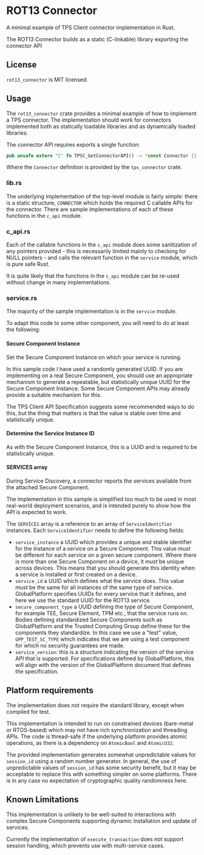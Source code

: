 # ROT13 Connector

A minimal example of TPS Client connector implementation in Rust.

The ROT13 Connector builds as a static (C-linkable) library exporting the
connector API

## License

`rot13_connector` is MIT licensed.

## Usage

The `rot13_connector` crate provides a minimal example of how to implement a
TPS connector. The implementation should work for connectors implemented both
as statically loadable libraries and as dynamically loaded libraries.

The connector API requires exports a single function:

```rust
pub unsafe extern "C" fn TPSC_GetConnectorAPI() -> *const Connector {}
```

Where the `Connector` definition is provided by the `tps_connector` crate.

### lib.rs

The underlying implementation of the top-level module is fairly simple: there
is a static structure, `CONNECTOR` which holds the required C callable APIs
for the connector. There  are sample implementations of each of these
functions in the `c_api` module.

### c_api.rs 

Each of the callable functions in the `c_api` module does some sanitization
of any pointers  provided - this is necessarily limited mainly to checking
for NULL  pointers - and calls the relevant function in the `service` module,
which  is pure safe Rust.

It is quite likely that the functions in the `c_api` module can be re-used
without change in many implementations.

### service.rs

The majority of the sample implementation is in the `service` module.

To adapt this code to some other component, you will need to do at least the
following:

#### Secure Component Instance

Set the Secure Component Instance on which your service is running.

In this sample code I have used a randomly generated UUID. If you are
implementing on a real Secure Component, you should use an appropriate
mechanism to generate a repeatable, but statistically unique UUID for the
Secure  Component Instance. Some Secure Component APIs may already provide
a  suitable mechanism for this.

The TPS Client API Specification suggests some recommended ways to do this,
but the thing that matters is that the value is stable over time and
statistically unique.

#### Determine the Service Instance ID

As with the Secure Component Instance, this is a UUID and is required to
be statistically unique.

#### SERVICES array

During Service Discovery, a connector reports the services available from
the attached Secure Component.

The implementation in this sample is simplified too much to be used in most
real-world deployment scenarios, and is intended purely to show how the API
is expected to work. 

The `SERVICES` array is a reference to an array of `ServiceIdentifier`
instances. Each `ServiceIdentifier` needs to define the following fields:

- `service_instance` a UUID which provides a unique and stable identifier
  for the instance of a service on a Secure Component. This value *must* be
  different for each service on a given secure component. Where there is 
  more than one Secure Component on a device, it *must* be unique across
  devices. This means that you should generate this identity when a service
  is installed or first created on a device.
- `service_id` a UUID which defines what the service does. This value *must*
  be the same for all instances of the same type of service. GlobalPlatform
  specifies UUIDs for every service that it defines, and here we use the
  standard UUID for the ROT13 service.
- `secure_component_type` a UUID defining the type of Secure Component, for
  example TEE, Secure Element, TPM etc., that the service runs on. Bodies
  defining standardized Secure Components such as GlobalPlatform and the
  Trusted Computing Group define these for the components they standardize.
  In this case we use a "test" value, `GPP_TEST_SC_TYPE` which indicates
  that we are using a test component for which no security guarantees are made.
- `service_version`: this is a structure indicating the version of the 
  service API that is supported. For specifications defined by GlobalPlatform,
  this will align with the version of the GlobalPlatform document that defines
  the specification.

## Platform requirements

The implementation does not require the standard library, except when compiled
for test.

This implementation is intended to run on constrained devices (bare-metal or
RTOS-based) which may not have rich synchronization and threading APIs. The
code is thread-safe if the underlying platform provides atomic operations, as
there is a dependency on `AtomicBool` and `AtomicU32`.

The provided implementation generates somewhat unpredictable values for
`session_id` using a random number generator. In general, the use of
unpredictable values of `session_id` has some security benefit, but it may
be acceptable to replace this with something simpler on some platforms. There
is in any case no expectation of cryptographic quality randomness here.

## Known Limitations

This implementation is unlikely to be well-suited to interactions with
complex Secure Components supporting dynamic installation and update of
services.

Currently the implementation of `execute_transaction` does not support
session handling, which prevents use with multi-service cases. 
